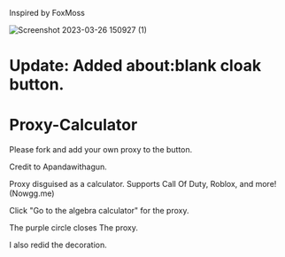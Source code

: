 Inspired by FoxMoss

![Screenshot 2023-03-26 150927 (1)](https://user-images.githubusercontent.com/119009502/228082535-05cf9745-5807-449b-9147-283368099816.jpeg)


# Update: Added about:blank cloak button.
# Proxy-Calculator

Please fork and add your own proxy to the button.

Credit to Apandawithagun.


Proxy disguised as a calculator. Supports Call Of Duty, Roblox, and more! (Nowgg.me)

Click "Go to the algebra calculator" for the proxy.

The purple circle closes The proxy.

I also redid the decoration.
